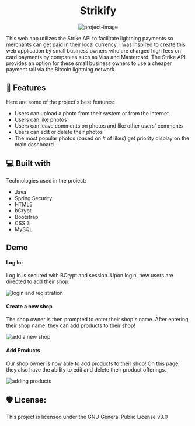 <h1 align="center" id="title">Strikify</h1>

<p align="center"><img src="https://socialify.git.ci/uamadasun/strikify/image?description=1&amp;descriptionEditable=The%20web%20application%20that%20turns%20any%20phone%20into%20a%20point%20of%20sale&amp;font=Jost&amp;name=1&amp;theme=Light" alt="project-image"></p>

<p id="description">This web app utilizes the Strike API to facilitate lightning payments so merchants can get paid in their local currency. I was inspired to create this web application by small business owners who are charged high fees on card payments by companies such as Visa and Mastercard. The Strike API provides an option for these small business owners to use a cheaper payment rail via the Bitcoin lightning network.</p>

<h2>🧐 Features</h2>

Here are some of the project's best features:

*   Users can upload a photo from their system or from the internet
*   Users can like photos
*   Users can leave comments on photos and like other users' comments
*   Users can edit or delete their photos
*   The most popular photos (based on # of likes) get priority display on the main dashboard

  
<h2>💻 Built with</h2>

Technologies used in the project:

*   Java
*   Spring Security
*   HTML5
*   bCrypt
*   Bootstrap
*   CSS 3
*   MySQL

<h2>Demo</h2>

<h4>Log In:</h4>
<p>Log in is secured with BCrypt and session. Upon login, new users are directed to add their shop.</p>
<img src="https://media.giphy.com/media/3t7PrpazAocBFhPo09/giphy.gif" alt="login and registration"/>

<h4>Create a new shop</h4>
<p>The shop owner is then prompted to enter their shop's name. After entering their shop name, they can add products to their shop!</p>
<img src="https://media.giphy.com/media/QdtrfHKyo90hIp2csI/giphy.gif" alt="add a new shop"/>

<h4>Add Products</h4>
<p>Our shop owner is now able to add products to their shop! On this page, they also have the ability to edit and delete their product offerings.</p>
<img src="https://media.giphy.com/media/wOtf7qIDUbb73wGSST/giphy.gif" alt="adding products"/>



<h2>🛡️ License:</h2>

This project is licensed under the GNU General Public License v3.0
